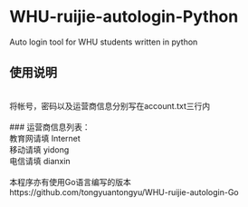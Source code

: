 # WHU-ruijie-autologin-Python
Auto login tool for WHU students written in python

## 使用说明</br>
</br>
将帐号，密码以及运营商信息分别写在account.txt三行内</br>
</br>
### 运营商信息列表：</br>
教育网请填 Internet</br>
移动请填 yidong</br>
电信请填 dianxin</br>
</br>
本程序亦有使用Go语言编写的版本</br>
https://github.com/tongyuantongyu/WHU-ruijie-autologin-Go
